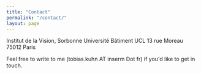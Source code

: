 ```yaml
---
title: "Contact"
permalink: "/contact/"
layout: page
---
```


Institut de la Vision, Sorbonne Université
Bâtiment UCL
13 rue Moreau
75012 Paris

Feel free to write to me (tobias.kuhn AT inserm Dot fr) if you'd like to get in touch. 
